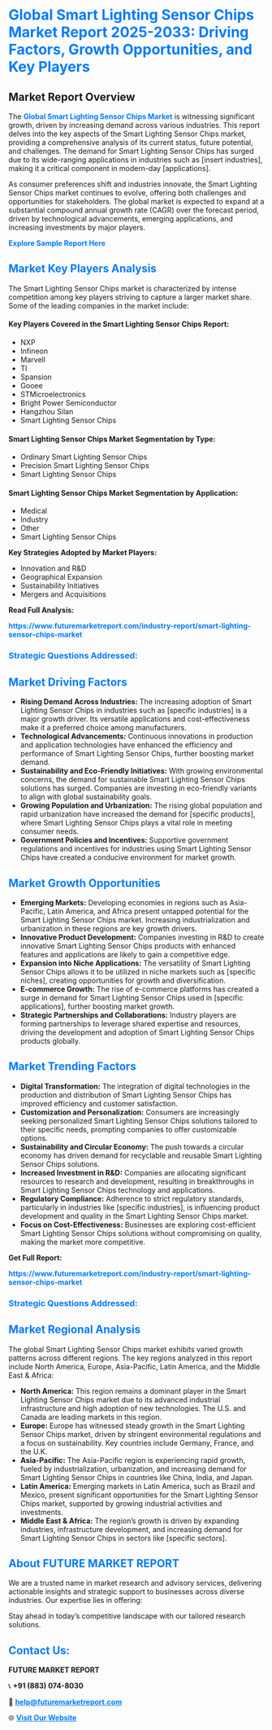 <h1 style="color: #007BFF;">Global Smart Lighting Sensor Chips Market Report 2025-2033: Driving Factors, Growth Opportunities, and Key Players</h1>

<section id="overview">
<h2>Market Report Overview</h2>
<p>The <a href="https://www.futuremarketreport.com/industry-report/smart-lighting-sensor-chips-market" style="color: #007BFF; text-decoration: none;"><strong>Global Smart Lighting Sensor Chips Market</strong></a> is witnessing significant growth, driven by increasing demand across various industries. This report delves into the key aspects of the Smart Lighting Sensor Chips market, providing a comprehensive analysis of its current status, future potential, and challenges. The demand for Smart Lighting Sensor Chips has surged due to its wide-ranging applications in industries such as [insert industries], making it a critical component in modern-day [applications].</p>
<p>As consumer preferences shift and industries innovate, the Smart Lighting Sensor Chips market continues to evolve, offering both challenges and opportunities for stakeholders. The global market is expected to expand at a substantial compound annual growth rate (CAGR) over the forecast period, driven by technological advancements, emerging applications, and increasing investments by major players.</p>
</section>

<section id="overview">
<p><a href="https://www.futuremarketreport.com/request-sample/reportId=101101" style="color: #007BFF; text-decoration: none;"><strong>Explore Sample Report Here</strong></a></p>
</section>

<section id="key-players">
<h2 style="color: #007BFF;">Market Key Players Analysis</h2>
<p>The Smart Lighting Sensor Chips market is characterized by intense competition among key players striving to capture a larger market share. Some of the leading companies in the market include:</p>
<h4>Key Players Covered in the Smart Lighting Sensor Chips Report:</h4>
<ul><li>NXP</li><li>Infineon</li><li>Marvell</li><li>TI</li><li>Spansion</li><li>Gooee</li><li>STMicroelectronics</li><li>Bright Power Semiconductor</li><li>Hangzhou Silan</li><li>Smart Lighting Sensor Chips</li></ul>
<h4>Smart Lighting Sensor Chips Market Segmentation by Type:</h4>
<ul><li>Ordinary Smart Lighting Sensor Chips</li><li>Precision Smart Lighting Sensor Chips</li><li>Smart Lighting Sensor Chips</li></ul>

<h4>Smart Lighting Sensor Chips Market Segmentation by Application:</h4>
<ul><li>Medical</li><li>Industry</li><li>Other</li><li>Smart Lighting Sensor Chips</li></ul>
<p><strong>Key Strategies Adopted by Market Players:</strong></p>
<ul>
<li>Innovation and R&D</li>
<li>Geographical Expansion</li>
<li>Sustainability Initiatives</li>
<li>Mergers and Acquisitions</li>
</ul>
</section>

<section>
<p><strong>Read Full Analysis: </strong></p><a href="https://www.futuremarketreport.com/industry-report/smart-lighting-sensor-chips-market" style="color: #007BFF; text-decoration: none;"><strong>https://www.futuremarketreport.com/industry-report/smart-lighting-sensor-chips-market</strong></a>
<h3 style="color: #007BFF;">Strategic Questions Addressed:</h3>
</section>

<section id="driving-factors">
<h2 style="color: #007BFF;">Market Driving Factors</h2>
<ul>
<li><strong>Rising Demand Across Industries:</strong> The increasing adoption of Smart Lighting Sensor Chips in industries such as [specific industries] is a major growth driver. Its versatile applications and cost-effectiveness make it a preferred choice among manufacturers.</li>
<li><strong>Technological Advancements:</strong> Continuous innovations in production and application technologies have enhanced the efficiency and performance of Smart Lighting Sensor Chips, further boosting market demand.</li>
<li><strong>Sustainability and Eco-Friendly Initiatives:</strong> With growing environmental concerns, the demand for sustainable Smart Lighting Sensor Chips solutions has surged. Companies are investing in eco-friendly variants to align with global sustainability goals.</li>
<li><strong>Growing Population and Urbanization:</strong> The rising global population and rapid urbanization have increased the demand for [specific products], where Smart Lighting Sensor Chips plays a vital role in meeting consumer needs.</li>
<li><strong>Government Policies and Incentives:</strong> Supportive government regulations and incentives for industries using Smart Lighting Sensor Chips have created a conducive environment for market growth.</li>
</ul>
</section>

<section id="growth-opportunities">
<h2 style="color: #007BFF;">Market Growth Opportunities</h2>
<ul>
<li><strong>Emerging Markets:</strong> Developing economies in regions such as Asia-Pacific, Latin America, and Africa present untapped potential for the Smart Lighting Sensor Chips market. Increasing industrialization and urbanization in these regions are key growth drivers.</li>
<li><strong>Innovative Product Development:</strong> Companies investing in R&D to create innovative Smart Lighting Sensor Chips products with enhanced features and applications are likely to gain a competitive edge.</li>
<li><strong>Expansion into Niche Applications:</strong> The versatility of Smart Lighting Sensor Chips allows it to be utilized in niche markets such as [specific niches], creating opportunities for growth and diversification.</li>
<li><strong>E-commerce Growth:</strong> The rise of e-commerce platforms has created a surge in demand for Smart Lighting Sensor Chips used in [specific applications], further boosting market growth.</li>
<li><strong>Strategic Partnerships and Collaborations:</strong> Industry players are forming partnerships to leverage shared expertise and resources, driving the development and adoption of Smart Lighting Sensor Chips products globally.</li>
</ul>
</section>

<section id="trending-factors">
<h2 style="color: #007BFF;">Market Trending Factors</h2>
<ul>
<li><strong>Digital Transformation:</strong> The integration of digital technologies in the production and distribution of Smart Lighting Sensor Chips has improved efficiency and customer satisfaction.</li>
<li><strong>Customization and Personalization:</strong> Consumers are increasingly seeking personalized Smart Lighting Sensor Chips solutions tailored to their specific needs, prompting companies to offer customizable options.</li>
<li><strong>Sustainability and Circular Economy:</strong> The push towards a circular economy has driven demand for recyclable and reusable Smart Lighting Sensor Chips solutions.</li>
<li><strong>Increased Investment in R&D:</strong> Companies are allocating significant resources to research and development, resulting in breakthroughs in Smart Lighting Sensor Chips technology and applications.</li>
<li><strong>Regulatory Compliance:</strong> Adherence to strict regulatory standards, particularly in industries like [specific industries], is influencing product development and quality in the Smart Lighting Sensor Chips market.</li>
<li><strong>Focus on Cost-Effectiveness:</strong> Businesses are exploring cost-efficient Smart Lighting Sensor Chips solutions without compromising on quality, making the market more competitive.</li>
</ul>
</section>

<section>
<p><strong>Get Full Report: </strong></p><a href="https://www.futuremarketreport.com/industry-report/smart-lighting-sensor-chips-market" style="color: #007BFF; text-decoration: none;"><strong>https://www.futuremarketreport.com/industry-report/smart-lighting-sensor-chips-market</strong></a>
<h3 style="color: #007BFF;">Strategic Questions Addressed:</h3>
</section>


<section id="regional-analysis">
<h2 style="color: #007BFF;">Market Regional Analysis</h2>
<p>The global Smart Lighting Sensor Chips market exhibits varied growth patterns across different regions. The key regions analyzed in this report include North America, Europe, Asia-Pacific, Latin America, and the Middle East & Africa:</p>
<ul>
<li><strong>North America:</strong> This region remains a dominant player in the Smart Lighting Sensor Chips market due to its advanced industrial infrastructure and high adoption of new technologies. The U.S. and Canada are leading markets in this region.</li>
<li><strong>Europe:</strong> Europe has witnessed steady growth in the Smart Lighting Sensor Chips market, driven by stringent environmental regulations and a focus on sustainability. Key countries include Germany, France, and the U.K.</li>
<li><strong>Asia-Pacific:</strong> The Asia-Pacific region is experiencing rapid growth, fueled by industrialization, urbanization, and increasing demand for Smart Lighting Sensor Chips in countries like China, India, and Japan.</li>
<li><strong>Latin America:</strong> Emerging markets in Latin America, such as Brazil and Mexico, present significant opportunities for the Smart Lighting Sensor Chips market, supported by growing industrial activities and investments.</li>
<li><strong>Middle East & Africa:</strong> The region’s growth is driven by expanding industries, infrastructure development, and increasing demand for Smart Lighting Sensor Chips in sectors like [specific sectors].</li>
</ul>
</section>

<footer>
<h2 style="color: #007BFF;">About FUTURE MARKET REPORT</h2>
<p>We are a trusted name in market research and advisory services, delivering actionable insights and strategic support to businesses across diverse industries. Our expertise lies in offering:</p>

<p>Stay ahead in today’s competitive landscape with our tailored research solutions.</p>

<h2 style="color: #007BFF;">Contact Us:</h2>
<p><strong>FUTURE MARKET REPORT</strong></p>
<p>📞 <strong>+91 (883) 074-8030</strong></p>
<p>📧 <strong><a href="mailto:help@futuremarketreport.com" style="color: #007BFF;">help@futuremarketreport.com</a></strong></p>
<p>🌐 <strong><a href="https://www.futuremarketreport.com/" style="color: #007BFF;">Visit Our Website</a></strong></p>
</footer>